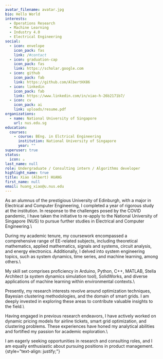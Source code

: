 ```yaml
---
avatar_filename: avatar.jpg
bio: Hello World
interests:
  - Operations Research
  - Machine Learning
  - Industry 4.0
  - Electrical Engineering
social:
  - icon: envelope
    icon_pack: fas
    link: /#contact
  - icon: graduation-cap
    icon_pack: fas
    link: https://scholar.google.com
  - icon: github
    icon_pack: fab
    link: https://github.com/AlbertHX86
  - icon: linkedin
    icon_pack: fab
    link: https://www.linkedin.com/in/xiao-h-26b2171b7/
  - icon: cv
    icon_pack: ai
    link: uploads/resume.pdf
organizations:
  - name: National University of Singapore
    url: nus.edu.sg
education:
  courses:
    - course: BEng. in Elctrical Engineering
      institution: National University of Singapore
      year: ""
superuser: true
status:
  icon: ☕️
last_name: null
role: Undergraduate / Consulting intern / Algorithms developer
highlight_name: true
title: Xiao (Albert) HUANG
first_name: null
email: huang_xiao@u.nus.edu
---
```

As an alumnus of the prestigious University of Edinburgh, with a major in Electrical and Computer Engineering, I completed a year of rigorous study at the institution. In response to the challenges posed by the COVID pandemic, I have taken the initiative to re-apply to the National University of Singapore (NUS) to pursue further studies in Electrical and Computer Engineering.\

During my academic tenure, my coursework encompassed a comprehensive range of EE-related subjects, including theoretical mathematics, applied mathematics, signals and systems, circuit analysis, and energy electronics. Additionally, I delved into system engineering topics, such as system dynamics, time series, and machine learning, among others.\

My skill set comprises proficiency in Arduino, Python, C++, MATLAB, Stella Architect (a system dynamics simulation tool), SolidWorks, and diverse applications of machine learning within environmental contexts.\

Presently, my research interests revolve around optimization techniques, Bayesian clustering methodologies, and the domain of smart grids. I am deeply invested in exploring these areas to contribute valuable insights to the field.\

Having engaged in previous research endeavors, I have actively worked on dynamic pricing models for airline tickets, smart grid optimization, and clustering problems. These experiences have honed my analytical abilities and fortified my passion for academic exploration.\

I am eagerly seeking opportunities in research and consulting roles, and I am equally enthusiastic about pursuing positions in product management.\
{style="text-align: justify;"}
